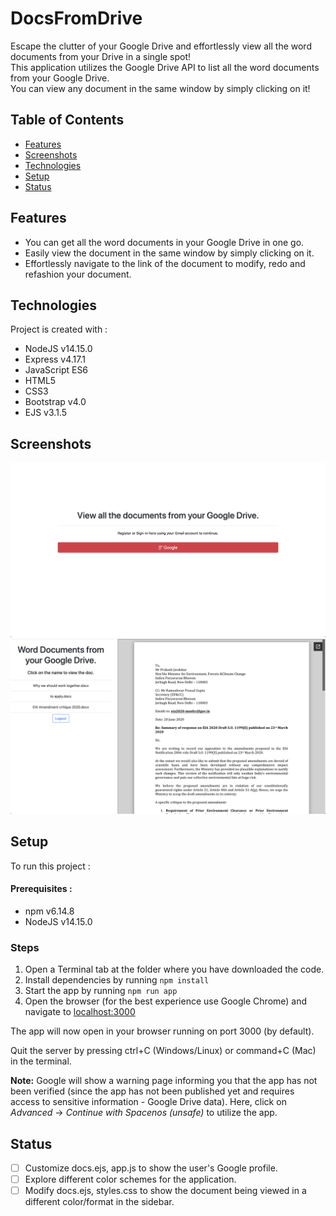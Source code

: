 # DocsFromDrive
Escape the clutter of your Google Drive and effortlessly view all the word documents from your Drive in a single spot!
<br />
This application utilizes the Google Drive API to list all the word documents from your Google Drive. 
<br />
You can view any document in the same window by simply clicking on it!

## Table of Contents
* [Features](#features)
* [Screenshots](#screenshots)
* [Technologies](#technologies)
* [Setup](#setup)
* [Status](#status)

## Features
- You can get all the word documents in your Google Drive in one go.
- Easily view the document in the same window by simply clicking on it.
- Effortlessly navigate to the link of the document to modify, redo and refashion your document.

## Technologies
Project is created with :
* NodeJS v14.15.0
* Express v4.17.1
* JavaScript ES6 
* HTML5
* CSS3
* Bootstrap v4.0
* EJS v3.1.5


## Screenshots
 ![Landing Page](https://github.com/snigdha920/DocsFromDrive/blob/main/Screenshots/Screenshot%202020-12-29%20at%2012.30.01%20PM.png)
 ![View Documents](https://github.com/snigdha920/DocsFromDrive/blob/main/Screenshots/Screenshot%202020-12-29%20at%2012.29.49%20PM.png)
 
 ## Setup
To run this project :

#### Prerequisites :
* npm v6.14.8
* NodeJS v14.15.0

### Steps
1. Open a Terminal tab at the folder where you have downloaded the code.
1. Install dependencies by running `npm install`
2. Start the app by running `npm run app`
3. Open the browser (for the best experience use Google Chrome) and navigate to [localhost:3000](http://localhost:3000/)

The app will now open in your browser running on port 3000 (by default).<br/>

Quit the server by pressing ctrl+C (Windows/Linux) or command+C (Mac) in the terminal.

**Note:** Google will show a warning page informing you that the app has not been verified (since the app has not been published yet and requires access to sensitive information - Google Drive data). Here, click on *Advanced* -> *Continue with Spacenos (unsafe)* to utilize the app.

## Status
- [ ] Customize docs.ejs, app.js to show the user's Google profile.
- [ ] Explore different color schemes for the application.
- [ ] Modify docs.ejs, styles.css to show the document being viewed in a different color/format in the sidebar.
